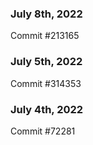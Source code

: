 ### July 8th, 2022

Commit #213165

### July 5th, 2022

Commit #314353


### July 4th, 2022

Commit #72281
